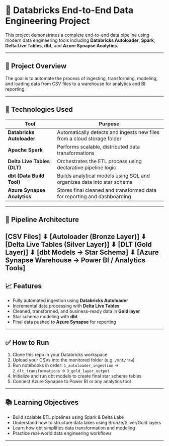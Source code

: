 # 🧠 Databricks End-to-End Data Engineering Project

This project demonstrates a complete end-to-end data pipeline using modern data engineering tools including **Databricks Autoloader**, **Spark**, **Delta Live Tables**, **dbt**, and **Azure Synapse Analytics**.

---

## 🚀 Project Overview

The goal is to automate the process of ingesting, transforming, modeling, and loading data from CSV files to a warehouse for analytics and BI reporting.

---

## 📌 Technologies Used

| Tool | Purpose |
|------|---------|
| **Databricks Autoloader** | Automatically detects and ingests new files from a cloud storage folder |
| **Apache Spark** | Performs scalable, distributed data transformations |
| **Delta Live Tables (DLT)** | Orchestrates the ETL process using declarative pipeline logic |
| **dbt (Data Build Tool)** | Builds analytical models using SQL and organizes data into star schema |
| **Azure Synapse Analytics** | Stores final cleaned and transformed data for reporting and dashboarding |

---

## 🔁 Pipeline Architecture
[CSV Files]
⬇
[Autoloader (Bronze Layer)]
⬇
[Delta Live Tables (Silver Layer)]
⬇
[DLT (Gold Layer)]
⬇
[dbt Models → Star Schema]
⬇
[Azure Synapse Warehouse → Power BI / Analytics Tools]
---



## 📈 Features

- Fully automated ingestion using **Databricks Autoloader**
- Incremental data processing with **Delta Live Tables**
- Cleaned, transformed, and business-ready data in **Gold layer**
- Star schema modeling with **dbt**
- Final data pushed to **Azure Synapse** for reporting

---

## ✅ How to Run

1. Clone this repo in your Databricks workspace
2. Upload your CSVs into the monitored folder (e.g. `/mnt/raw`)
3. Run notebooks in order: `1_autoloader_ingestion` → `2_dlt_transformations` → `3_gold_layer_output`
4. Initialize and run dbt models to create final star schema tables
5. Connect Azure Synapse to Power BI or any analytics tool

---

## 📚 Learning Objectives

- Build scalable ETL pipelines using Spark & Delta Lake
- Understand how to structure data lakes using Bronze/Silver/Gold layers
- Learn how dbt simplifies data transformation and modeling
- Practice real-world data engineering workflows

---

